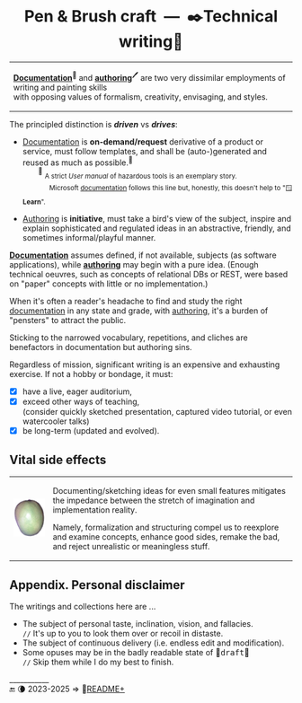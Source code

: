 <h1 align="center">Pen & Brush craft&nbsp;&nbsp;&mdash;&nbsp;&nbsp;✒️Technical writing🎨</h1>

<table width="80%" align="center"><tr></tr><tr><td>

[__Documentation__](README+/tech_docu.md)<sup>📄</sup> and [__authoring__](README+/tech-authoring.md)<sup>🖊️</sup> are two very dissimilar employments of writing and painting skills<br />
with opposing values of formalism, creativity, envisaging, and styles.

</td></tr></table>

The principled distinction is __*driven*__ vs __*drives*__:

* <ins>Documentation</ins> is **on-demand/request** derivative of a product or service, must follow templates, and shall be (auto-)generated and reused as much as possible.<sup>📖</sup>\
&nbsp;&nbsp;&nbsp;&nbsp;&nbsp;&nbsp;&nbsp;<sup>📖</sup> <sub>A strict _User manual_ of hazardous tools is an exemplary story.</sub>\
&nbsp;&nbsp;&nbsp;&nbsp;&nbsp;&nbsp;&nbsp;&nbsp;&nbsp;&nbsp;&nbsp;&nbsp;<sub>Microsoft [documentation](https://learn.microsoft.com/) follows this line but, honestly, this doesn't help to "🪟<b>Learn</b>".</docu>

* <ins>Authoring</ins> is **initiative**, must take a bird's view of the subject, inspire and explain sophisticated and regulated ideas in an abstractive, friendly, and sometimes informal/playful manner.

<ins>**Documentation**</ins> assumes defined, if not available, subjects (as software applications), while <ins>**authoring**</ins> may begin with a pure idea. (Enough technical oeuvres, such as concepts of relational DBs or REST, were based on "paper" concepts with little or no implementation.)

When it's often a reader's headache to find and study the right <ins>documentation</ins> in any state and grade, with <ins>authoring</ins>, it's a burden of "pensters" to attract the public. 

Sticking to the narrowed vocabulary, repetitions, and cliches are benefactors in documentation but authoring sins.

Regardless of mission, significant writing is an expensive and exhausting exercise. If not a hobby or bondage, it must:

+ [x] have a live, eager auditorium,
+ [x] exceed other ways of teaching,\
(consider quickly sketched presentation, captured video tutorial, or even watercooler talks)
+ [x] be long-term (updated and evolved).

## Vital side effects

<table><tr><td><picture><img alt="&nbsp;Mango fruit" src="../_rsc/_img/photo/nat/mango/red_on_transparent-500px.png" width="200px"/></picture></td><td>

Documenting/sketching ideas for even small features mitigates the impedance between the stretch of imagination and implementation reality. 

Namely, formalization and structuring compel us to reexplore and examine concepts, enhance good sides, remake the bad, and reject unrealistic or meaningless stuff. 
  
</td></tr></table>

## Appendix. Personal disclaimer

The writings and collections here are ...

* The subject of personal taste, inclination, vision, and fallacies.\
`//` It's up to you to look them over or recoil in distaste.
* The subject of continuous delivery (i.e. endless edit and modification).
* Some opuses may be in the badly readable state of 🚧<samp>draft</samp>🐝\
`//` Skip them while I do my best to finish.

\___________\
🔚 🌘 2023-2025 &rArr; 📂[README+](README+)
